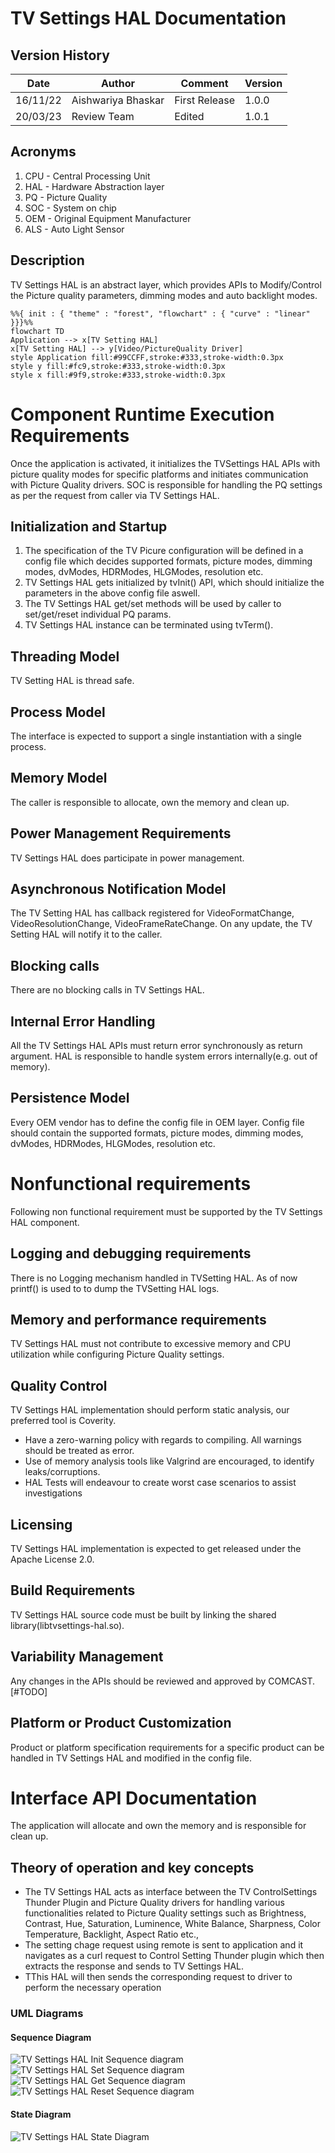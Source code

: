 
# TV Settings HAL Documentation

## Version History

| Date | Author | Comment | Version |
| --- | --------- | --- | --- |
| 16/11/22 | Aishwariya Bhaskar | First Release | 1.0.0 |
| 20/03/23 | Review Team | Edited | 1.0.1 |

## Acronyms

1. CPU - Central Processing Unit
2. HAL - Hardware Abstraction layer
3. PQ - Picture Quality
4. SOC - System on chip
5. OEM - Original Equipment Manufacturer
6. ALS - Auto Light Sensor

## Description

TV Settings HAL is an abstract layer, which provides APIs to Modify/Control the Picture quality parameters, dimming modes and auto backlight modes.

```mermaid
%%{ init : { "theme" : "forest", "flowchart" : { "curve" : "linear" }}}%%
flowchart TD
Application --> x[TV Setting HAL] 
x[TV Setting HAL] --> y[Video/PictureQuality Driver]
style Application fill:#99CCFF,stroke:#333,stroke-width:0.3px
style y fill:#fc9,stroke:#333,stroke-width:0.3px
style x fill:#9f9,stroke:#333,stroke-width:0.3px
```
	
# Component Runtime Execution Requirements

Once the application is activated, it initializes the TVSettings HAL APIs with picture quality modes for specific platforms and initiates communication with Picture Quality drivers.
SOC is responsible for handling the PQ settings as per the request from caller via TV Settings HAL.

## Initialization and Startup

 1. The specification of the TV Picure configuration will be defined in a config file which decides supported formats, picture modes, dimming modes, dvModes, HDRModes, HLGModes, resolution etc.
 2. TV Settings HAL gets initialized by tvInit() API, which should initialize the parameters in the above config file aswell.
 3. The TV Settings HAL get/set methods will be used by caller to set/get/reset individual PQ params. 
 5. TV Settings HAL instance can be terminated using tvTerm().

## Threading Model

TV Setting HAL is thread safe.

## Process Model

The interface is expected to support a single instantiation with a single process.

## Memory Model

The caller is responsible to allocate, own the memory and clean up.

## Power Management Requirements

TV Settings HAL does participate in power management.

## Asynchronous Notification Model

The TV Setting HAL has callback registered for VideoFormatChange, VideoResolutionChange, VideoFrameRateChange. On any update, the TV Setting HAL will notify it to the caller.

## Blocking calls

There are no blocking calls in TV Settings HAL.

## Internal Error Handling

All the TV Settings HAL APIs must return error synchronously as return argument. HAL is responsible to handle system errors internally(e.g. out of memory).

## Persistence Model

Every OEM vendor has to define the config file in OEM layer.
Config file should contain the supported formats, picture modes, dimming modes, dvModes, HDRModes, HLGModes, resolution etc.

# Nonfunctional requirements

Following non functional requirement must be supported by the TV Settings HAL component.

## Logging and debugging requirements

There is no Logging mechanism handled in TVSetting HAL. As of now printf() is used to to dump the TVSetting HAL logs.

## Memory and performance requirements

TV Settings HAL must not contribute to excessive memory and CPU utilization while configuring Picture Quality settings.

## Quality Control

TV Settings HAL implementation should perform static analysis, our preferred tool is Coverity.

- Have a zero-warning policy with regards to compiling. All warnings should be treated as error.
- Use of memory analysis tools like Valgrind are encouraged, to identify leaks/corruptions.
- HAL Tests will endeavour to create worst case scenarios to assist investigations

## Licensing

TV Settings HAL implementation is expected to get released under the Apache License 2.0. 

## Build Requirements

TV Settings HAL source code must be built by linking the shared library(libtvsettings-hal.so).
  
## Variability Management

Any changes in the APIs should be reviewed and approved by COMCAST.[#TODO]

## Platform or Product Customization

Product or platform specification requirements for a specific product can be handled in TV Settings HAL and modified in the config file.

# Interface API Documentation

The application will allocate and own the memory and is responsible for clean up.

## Theory of operation and key concepts

- The TV Settings HAL acts as interface between the TV ControlSettings Thunder Plugin and Picture Quality drivers for handling various functionalities related to Picture Quality settings such as Brightness, Contrast, Hue, Saturation, Luminence, White Balance, Sharpness, Color Temperature, Backlight, Aspect Ratio etc., 
- The setting chage request using remote is sent to application and it navigates as a curl request to Control Setting Thunder plugin which then extracts the response and sends to TV Settings HAL.
- TThis HAL will then sends the corresponding request to driver to perform the necessary operation

### UML Diagrams

#### Sequence Diagram

![TV Settings HAL Init Sequence diagram](images/InitSequence.png)
![TV Settings HAL Set Sequence diagram](images/SetSequence.png)
![TV Settings HAL Get Sequence diagram](images/GetSequence.png)
![TV Settings HAL Reset Sequence diagram](images/ResetSequence.png)

#### State Diagram

![TV Settings HAL State Diagram](images/state_diagram.PNG)
